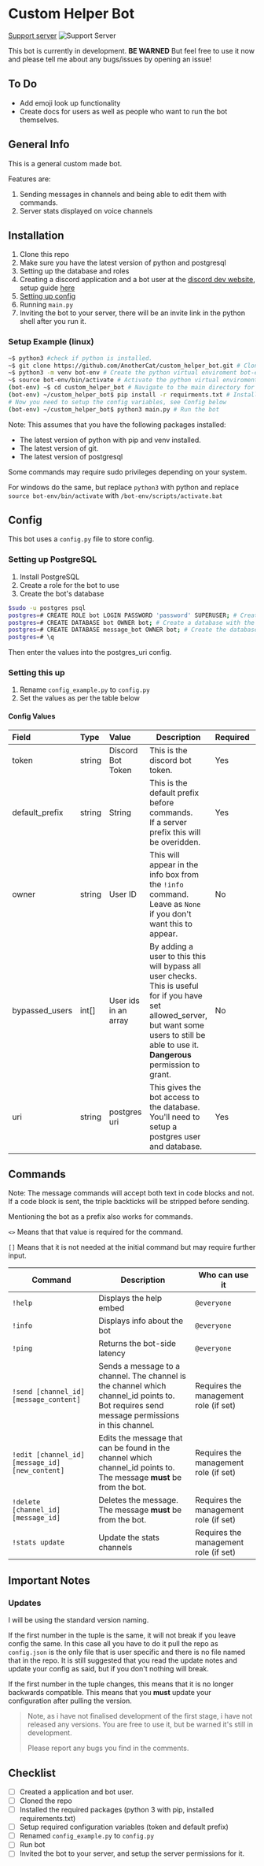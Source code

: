 # Custom Helper Bot
[Support server](https://discord.gg/xFZu29t)    ![Support Server](https://discord.com/api/guilds/742373263593963614/embed.png)

This bot is currently in development. **BE WARNED**
But feel free to use it now and please tell me about any bugs/issues by opening an issue!

## To Do

- Add emoji look up functionality
- Create docs for users as well as people who want to run the bot themselves.


## General Info

This is a general custom made bot.

Features are:

1. Sending messages in channels and being able to edit them with commands.
2. Server stats displayed on voice channels

## Installation

1. Clone this repo
2. Make sure you have the latest version of python and postgresql
3. Setting up the database and roles
4. Creating a discord application and a bot user at the [discord dev website](https://discord.com/developers/applications), setup guide [here](https://discordpy.readthedocs.io/en/latest/discord.html#creating-a-bot-account)
5. [Setting up config](#config)
6. Running `main.py`
7. Inviting the bot to your server, there will be an invite link in the python shell after you run it.

### Setup Example (linux)

```bash
~$ python3 #check if python is installed.
~$ git clone https://github.com/AnotherCat/custom_helper_bot.git # Clone this github repo
~$ python3 -m venv bot-env # Create the python virtual enviroment bot-env
~$ source bot-env/bin/activate # Activate the python virtual enviroment (will need to do this every time you want to be able to run the bot)
(bot-env) ~$ cd custom_helper_bot # Navigate to the main directory for the project.
(bot-env) ~/custom_helper_bot$ pip install -r requirments.txt # Install the required python packages.
# Now you need to setup the config variables, see Config below
(bot-env) ~/custom_helper_bot$ python3 main.py # Run the bot
```

Note: This assumes that you have the following packages installed:

- The latest version of python with pip and venv installed.
- The latest version of git.
- The latest version of postgresql

Some commands may require sudo privileges depending on your system.

For windows do the same, but replace `python3` with python and replace `source bot-env/bin/activate` with `/bot-env/scripts/activate.bat`

## Config

This bot uses a `config.py` file to store config.

### Setting up PostgreSQL
1. Install PostgreSQL
2. Create a role for the bot to use
3. Create the bot's database

```bash
$sudo -u postgres psql
postgres=# CREATE ROLE bot LOGIN PASSWORD 'password' SUPERUSER; # Create the role for the bot to use. You can do it without superuser, look up the docs to see what's needed.
postgres=# CREATE DATABASE bot OWNER bot; # Create a database with the same name as the role, so that you can login easier
postgres=# CREATE DATABASE message_bot OWNER bot; # Create the database the bot will use
postgres=# \q
```
Then enter the values into the postgres_uri config.


### Setting this up

1. Rename `config_example.py` to `config.py`
2. Set the values as per the table below

#### Config Values

| Field         | Type     | Value                                             | Description                                                  | Required | Default |
| :-------------- | :------------------ | :----------------------------------------------------------- | --------------- | :-------------- | --------------- |
| token | string         | Discord Bot Token  | This is the discord bot token.                               | Yes | `""` |
| default_prefix    | string         | String    | This is the default prefix before commands. <br>If a server prefix this will be overidden. | Yes | `"!"` |
| owner   | string | User ID | This will appear in the info box from the `!info` command. Leave as `None` if you don't want this to appear. | No | `None` |
| bypassed_users | int[] | User ids in an array | By adding a user to this this will bypass all user checks. This is useful for if you have set allowed_server, but want some users to still be able to use it. **Dangerous** permission to grant. | No | `[]` |
| uri | string | postgres uri | This gives the bot access to the database. You'll need to setup a postgres user and database. | Yes | see config file |

## Commands

Note: The message commands will accept both text in code blocks and not. If a code block is sent, the triple backticks will be stripped before sending.

Mentioning the bot as a prefix also works for commands.

`<>` Means that that value is required for the command.

`[]` Means that it is not needed at the initial command but may require further input.

| Command                                         | Description                                                  | Who can use it                        |
| ----------------------------------------------- | ------------------------------------------------------------ | ------------------------------------- |
| `!help`                                         | Displays the help embed                                      | `@everyone`                           |
| `!info`                                         | Displays info about the bot                                  | `@everyone`                           |
| `!ping`                                         | Returns the bot-side latency                                 | `@everyone`                           |
| `!send [channel_id] [message_content]`          | Sends a message to a channel. The channel is the channel which channel_id points to. Bot requires send message permissions in this channel. | Requires the management role (if set) |
| `!edit [channel_id] [message_id] [new_content]` | Edits the message that can be found in the channel which channel_id points to. The message **must** be from the bot. | Requires the management role (if set) |
| `!delete [channel_id] [message_id]`             | Deletes the message. The message **must** be from the bot.   | Requires the management role (if set) |
| `!stats update`             | Update the stats channels | Requires the management role (if set) |


## Important Notes

### Updates

I will be using the standard version naming.

If the first number in the tuple is the same, it will not break if you leave config the same. In this case all you have to do it pull the repo as `config.json` is the only file that is user specific and there is no file named that in the repo.
It is still suggested that you read the update notes and update your config as said, but if you don't nothing will break.

If the first number in the tuple changes, this means that it is no longer backwards compatible.
This means that you **must** update your configuration after pulling the version.

> Note, as i have not finalised development of the first stage, i have not released any versions. You are free to use it, but be warned it's still in development.
>
> Please report any bugs you find in the comments.

## Checklist

- [ ] Created a application and bot user.
- [ ] Cloned the repo
- [ ] Installed the required packages (python 3 with pip, installed requirements.txt)
- [ ] Setup required configuration variables (token and default prefix)
- [ ] Renamed `config_example.py` to `config.py`
- [ ] Run bot
- [ ] Invited the bot to your server, and setup the server permissions for it.
